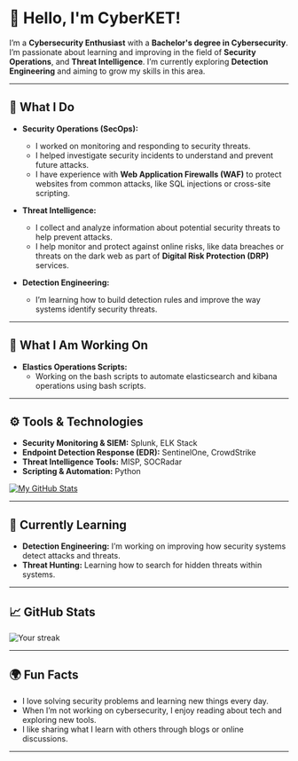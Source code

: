 # 👋 Hello, I'm CyberKET!

I’m a **Cybersecurity Enthusiast** with a **Bachelor's degree in Cybersecurity**. I’m passionate about learning and improving in the field of **Security Operations**, and **Threat Intelligence**. I’m currently exploring **Detection Engineering** and aiming to grow my skills in this area.

---

## 🔐 What I Do

- **Security Operations (SecOps):** 
  - I worked on monitoring and responding to security threats.
  - I helped investigate security incidents to understand and prevent future attacks.
  - I have experience with **Web Application Firewalls (WAF)** to protect websites from common attacks, like SQL injections or cross-site scripting.
  
- **Threat Intelligence:** 
  - I collect and analyze information about potential security threats to help prevent attacks.
  - I help monitor and protect against online risks, like data breaches or threats on the dark web as part of **Digital Risk Protection (DRP)** services.

- **Detection Engineering:**
  - I’m learning how to build detection rules and improve the way systems identify security threats.

---

## 🚧 What I Am Working On

- **Elastics Operations Scripts:** 
  - Working on the bash scripts to automate elasticsearch and kibana operations using bash scripts.

---

## ⚙️ Tools & Technologies

- **Security Monitoring & SIEM:** Splunk, ELK Stack
- **Endpoint Detection Response (EDR):** SentinelOne, CrowdStrike
- **Threat Intelligence Tools:** MISP, SOCRadar
- **Scripting & Automation:** Python

[![My GitHub Stats](https://github-readme-stats.vercel.app/api?username=cyberket96&count_private=true&show_icons=true&hide=prs&theme=radical)](https://github.com/cyberket96)

---
<!--
## 🔍 Projects

### Static Malware Analysis USing Python
- Created security checks to protect web applications from common vulnerabilities like **SQL injections** and **Cross-Site Scripting (XSS)**.
- Automated the process to improve security quickly and efficiently.

### [🛡️ Digital Risk Protection Setup](https://github.com/cyberket/digital-risk-protection)
- Worked on setting up a system to monitor and protect against risks like data leaks or brand impersonation online.

### [💻 Detection Engineering Rules](https://github.com/cyberket/detection-engineering)
- Learning how to build detection rules to identify security threats and improve overall security systems.

---

## 📧 How to Reach Me

- **Email:** your.email@example.com
- **LinkedIn:** [linkedin.com/in/cyberket](https://linkedin.com/in/cyberket)
- **Twitter:** [@cyberket](https://twitter.com/cyberket)

---
-->
## 🧠 Currently Learning

- **Detection Engineering:** I’m working on improving how security systems detect attacks and threats.
- **Threat Hunting:** Learning how to search for hidden threats within systems.

---

## 📈 GitHub Stats

![Your streak](https://github-readme-streak-stats.herokuapp.com/?user=cyberket96&theme=dark)

---

## 🌍 Fun Facts

- I love solving security problems and learning new things every day.
- When I’m not working on cybersecurity, I enjoy reading about tech and exploring new tools.
- I like sharing what I learn with others through blogs or online discussions.

---

<!--
**cyberket96/cyberket96** is a ✨ _special_ ✨ repository because its `README.md` (this file) appears on your GitHub profile.

Here are some ideas to get you started:

- 🔭 I’m currently working on ...
- 🌱 I’m currently learning ...
- 👯 I’m looking to collaborate on ...
- 🤔 I’m looking for help with ...
- 💬 Ask me about ...
- 📫 How to reach me: ...
- 😄 Pronouns: ...
- ⚡ Fun fact: ...
-->
